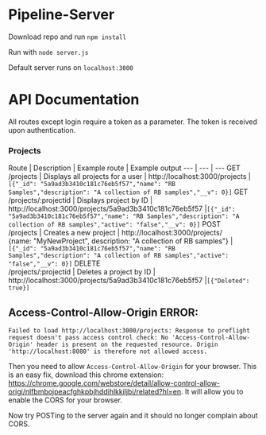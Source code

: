 # Pipeline-Server

Download repo and run `npm install`

Run with `node server.js`

Default server runs on `localhost:3000`

# API Documentation

All routes except login require a token as a parameter. The token is received upon authentication.

### Projects
Route | Description | Example route | Example output
--- | --- | ---
GET <br>/projects | Displays all projects for a user | http://localhost:3000/projects |`[{"_id": "5a9ad3b3410c181c76eb5f57","name": "RB Samples","description": "A collection of RB samples","__v": 0}]`
GET <br>/projects/:projectid | Displays project by ID | http://localhost:3000/projects/5a9ad3b3410c181c76eb5f57 |`[{"_id": "5a9ad3b3410c181c76eb5f57","name": "RB Samples","description": "A collection of RB samples","active": "false","__v": 0}]`
POST <br>/projects | Creates a new project | http://localhost:3000/projects/ <br> {name: "MyNewProject", description: "A collection of RB samples"} |`[{"_id": "5a9ad3b3410c181c76eb5f57","name": "RB Samples","description": "A collection of RB samples","active": "false","__v": 0}]`
DELETE <br>/projects/:projectid | Deletes a project by ID | http://localhost:3000/projects/5a9ad3b3410c181c76eb5f57 |`[{"Deleted": true}]`


##  Access-Control-Allow-Origin ERROR:

```
Failed to load http://localhost:3000/projects: Response to preflight request doesn't pass access control check: No 'Access-Control-Allow-Origin' header is present on the requested resource. Origin 'http://localhost:8080' is therefore not allowed access.
```

Then you need to allow `Access-Control-Allow-Origin` for your browser. This is an easy fix, download this chrome extension:
https://chrome.google.com/webstore/detail/allow-control-allow-origi/nlfbmbojpeacfghkpbjhddihlkkiljbi/related?hl=en. It will allow you to enable the CORS for your browser.

Now try POSTing to the server again and it should no longer complain about CORS.
